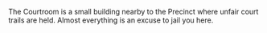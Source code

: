 The Courtroom is a small building nearby to the Precinct where unfair court trails are held.
Almost everything is an excuse to jail you here.